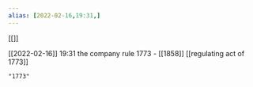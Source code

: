 ```yaml
---
alias: [2022-02-16,19:31,]
---
```

[[]]

[[2022-02-16]] 19:31
the company rule 1773 - [[1858]]
[[regulating act of 1773]]
```query
"1773"
```